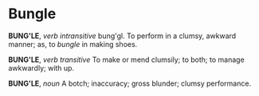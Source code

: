 # Bungle

**BUNG'LE**, _verb intransitive_ bung'gl. To perform in a clumsy, awkward manner; as, to _bungle_ in making shoes.

**BUNG'LE**, _verb transitive_ To make or mend clumsily; to both; to manage awkwardly; with up.

**BUNG'LE**, _noun_ A botch; inaccuracy; gross blunder; clumsy performance.